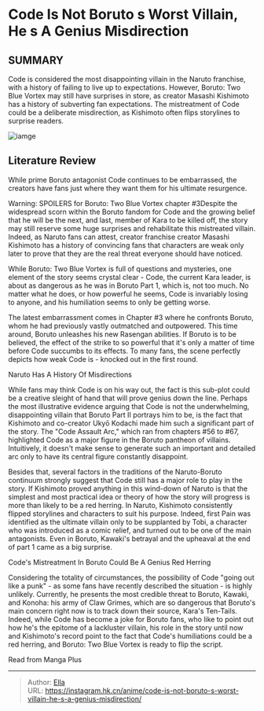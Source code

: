 # Code Is Not Boruto s Worst Villain, He s A Genius Misdirection


## SUMMARY 



  Code is considered the most disappointing villain in the Naruto franchise, with a history of failing to live up to expectations.   However, Boruto: Two Blue Vortex may still have surprises in store, as creator Masashi Kishimoto has a history of subverting fan expectations.   The mistreatment of Code could be a deliberate misdirection, as Kishimoto often flips storylines to surprise readers.  

![iamge](https://static1.srcdn.com/wordpress/wp-content/uploads/2021/02/Code-in-Boruto.jpeg)

## Literature Review

While prime Boruto antagonist Code continues to be embarrassed, the creators have fans just where they want them for his ultimate resurgence.




Warning: SPOILERS for Boruto: Two Blue Vortex chapter #3Despite the widespread scorn within the Boruto fandom for Code and the growing belief that he will be the next, and last, member of Kara to be killed off, the story may still reserve some huge surprises and rehabilitate this mistreated villain. Indeed, as Naruto fans can attest, creator franchise creator Masashi Kishimoto has a history of convincing fans that characters are weak only later to prove that they are the real threat everyone should have noticed.




While Boruto: Two Blue Vortex is full of questions and mysteries, one element of the story seems crystal clear - Code, the current Kara leader, is about as dangerous as he was in Boruto Part 1, which is, not too much. No matter what he does, or how powerful he seems, Code is invariably losing to anyone, and his humiliation seems to only be getting worse.

          

The latest embarrassment comes in Chapter #3 where he confronts Boruto, whom he had previously vastly outmatched and outpowered. This time around, Boruto unleashes his new Rasengan abilities. If Boruto is to be believed, the effect of the strike to so powerful that it&#39;s only a matter of time before Code succumbs to its effects. To many fans, the scene perfectly depicts how weak Code is - knocked out in the first round.





 Naruto Has A History Of Misdirections 
          

While fans may think Code is on his way out, the fact is this sub-plot could be a creative sleight of hand that will prove genius down the line. Perhaps the most illustrative evidence arguing that Code is not the underwhelming, disappointing villain that Boruto Part II portrays him to be, is the fact that Kishimoto and co-creator Ukyō Kodachi made him such a significant part of the story. The &#34;Code Assault Arc,&#34; which ran from chapters #56 to #67, highlighted Code as a major figure in the Boruto pantheon of villains. Intuitively, it doesn&#39;t make sense to generate such an important and detailed arc only to have its central figure constantly disappoint.

Besides that, several factors in the traditions of the Naruto-Boruto continuum strongly suggest that Code still has a major role to play in the story. If Kishimoto proved anything in this wind-down of Naruto is that the simplest and most practical idea or theory of how the story will progress is more than likely to be a red herring. In Naruto, Kishimoto consistently flipped storylines and characters to suit his purpose. Indeed, first Pain was identified as the ultimate villain only to be supplanted by Tobi, a character who was introduced as a comic relief, and turned out to be one of the main antagonists. Even in Boruto, Kawaki&#39;s betrayal and the upheaval at the end of part 1 came as a big surprise.






 Code&#39;s Mistreatment In Boruto Could Be A Genius Red Herring 
          

Considering the totality of circumstances, the possibility of Code &#34;going out like a punk&#34; - as some fans have recently described the situation - is highly unlikely. Currently, he presents the most credible threat to Boruto, Kawaki, and Konoha: his army of Claw Grimes, which are so dangerous that Boruto&#39;s main concern right now is to track down their source, Kara&#39;s Ten-Tails. Indeed, while Code has become a joke for Boruto fans, who like to point out how he&#39;s the epitome of a lackluster villain, his role in the story until now and Kishimoto&#39;s record point to the fact that Code&#39;s humiliations could be a red herring, and Boruto: Two Blue Vortex is ready to flip the script.

Read from Manga Plus



---

> Author: [Ella](https://instagram.hk.cn/)  
> URL: https://instagram.hk.cn/anime/code-is-not-boruto-s-worst-villain-he-s-a-genius-misdirection/  

